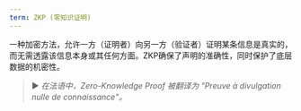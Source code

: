 ```yaml
---
term: ZKP (零知识证明)
---
```


一种加密方法，允许一方（证明者）向另一方（验证者）证明某条信息是真实的，而无需透露该信息本身或其任何方面。ZKP确保了声明的准确性，同时保护了底层数据的机密性。

> ► *在法语中，Zero-Knowledge Proof 被翻译为 "Preuve à divulgation nulle de connaissance"。*